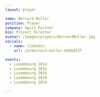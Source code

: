 ```yaml
---
layout: player

name: Bernard Muller
position: Player
company: Agile Partner
bio: Project Director
avatar: /images/players/BernardMuller.jpg
socials:
  - name: linkedin
    url: in/bernard-muller-68bb8137

events:
  - Luxembourg 2014
  - Luxembourg 2015
  - Luxembourg 2016
  - Luxembourg 2018
  - Luxembourg 2019

---
```


